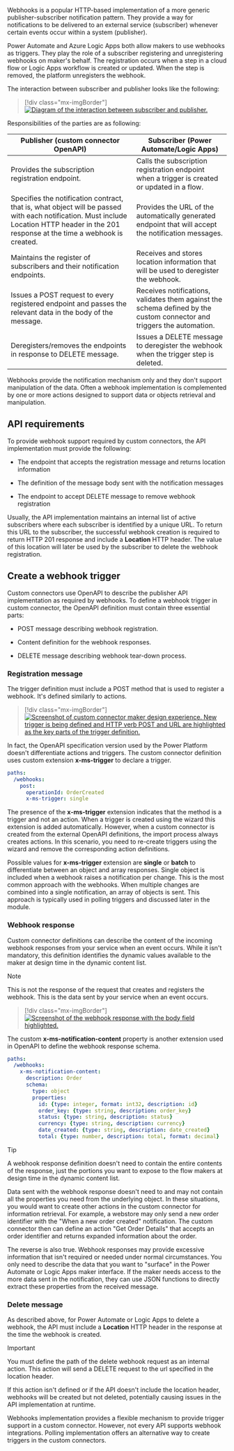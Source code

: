 Webhooks is a popular HTTP-based implementation of a more generic publisher-subscriber notification pattern. They provide a way for notifications to be delivered to an external service (subscriber) whenever certain events occur within a system (publisher).

Power Automate and Azure Logic Apps both allow makers to use webhooks as triggers. They play the role of a subscriber registering and unregistering webhooks on maker's behalf. The registration occurs when a step in a cloud flow or Logic Apps workflow is created or updated. When the step is removed, the platform unregisters the webhook.

The interaction between subscriber and publisher looks like the following:

> [!div class="mx-imgBorder"]
> [![Diagram of the interaction between subscriber and publisher.](../media/subscriber-publisher-interaction.png)](../media/subscriber-publisher-interaction.png#lightbox)

Responsibilities of the parties are as following:

|     Publisher (custom connector OpenAPI)                                                                                                                                                            |     Subscriber (Power Automate/Logic Apps)                                                                                      |
|-----------------------------------------------------------------------------------------------------------------------------------------------------------------------------------------------------|---------------------------------------------------------------------------------------------------------------------------------|
|     Provides the subscription registration endpoint.                                                                                                                                                |     Calls the subscription registration endpoint when a trigger is   created or updated in a flow.                              |
|     Specifies the notification contract, that is, what object will be   passed with each notification.     Must include Location HTTP header in the 201 response at   the time a webhook is created.    |     Provides the URL of the automatically generated endpoint that will   accept the notification messages.                      |
|     Maintains the register of subscribers and their notification   endpoints.                                                                                                                       |     Receives and stores location information that will be used to   deregister the webhook.                                     |
|     Issues a POST request to every registered endpoint and passes the   relevant data in the body of the message.                                                                                   |     Receives notifications, validates them against the schema defined   by the custom connector and triggers the automation.    |
|     Deregisters/removes the endpoints in response to DELETE message.                                                                                                                                |     Issues a DELETE message to deregister the webhook when the trigger   step is deleted.                                       |

Webhooks provide the notification mechanism only and they don't support manipulation of the data. Often a webhook implementation is complemented by one or more actions designed to support data or objects retrieval and manipulation.

## API requirements

To provide webhook support required by custom connectors, the API implementation must provide the following:

-   The endpoint that accepts the registration message and returns location information

-   The definition of the message body sent with the notification messages

-   The endpoint to accept DELETE message to remove webhook registration

Usually, the API implementation maintains an internal list of active subscribers where each subscriber is identified by a unique URL. To return this URL to the subscriber, the successful webhook creation is required to return HTTP 201 response and include a **Location** HTTP header. The value of this location will later be used by the subscriber to delete the webhook registration.

## Create a webhook trigger

Custom connectors use OpenAPI to describe the publisher API implementation as required by webhooks. To define a webhook trigger in custom connector, the OpenAPI definition must contain three essential parts:

-   POST message describing webhook registration.

-   Content definition for the webhook responses.

-   DELETE message describing webhook tear-down process.

### Registration message

The trigger definition must include a POST method that is used to register a webhook. It's defined similarly to actions.

> [!div class="mx-imgBorder"]
> [![Screenshot of custom connector maker design experience. New trigger is being defined and HTTP verb POST and URL are highlighted as the key parts of the trigger definition.](../media/trigger-post-method.png)](../media/trigger-post-method.png#lightbox)

In fact, the OpenAPI specification version used by the Power Platform doesn't differentiate actions and triggers. The custom connector definition uses custom extension **x-ms-trigger** to declare a trigger.

```yaml
paths:
  /webhooks:
    post:
      operationId: OrderCreated
      x-ms-trigger: single
```

The presence of the **x-ms-trigger** extension indicates that the method is a trigger and not an action. When a trigger is created using the wizard this extension is added automatically. However, when a custom connector is created from the external OpenAPI definitions, the import process always creates actions. In this scenario, you need to re-create triggers using the wizard and remove the corresponding action definitions.

Possible values for **x-ms-trigger** extension are **single** or **batch** to differentiate between an object and array responses. Single object is included when a webhook raises a notification per change. This is the most common approach with the webhooks. When multiple changes are combined into a single notification, an array of objects is sent. This approach is typically used in polling triggers and discussed later in the module.

### Webhook response

Custom connector definitions can describe the content of the incoming webhook responses from your service when an event occurs. While it isn't mandatory, this definition identifies the dynamic values available to the maker at design time in the dynamic content list.

> [!NOTE]
> This is not the response of the request that creates and registers the webhook. This is the data sent by your service when an event occurs.

> [!div class="mx-imgBorder"]
> [![Screenshot of the webhook response with the body field highlighted.](../media/webhook-response.png)](../media/webhook-response.png#lightbox)

The custom **x-ms-notification-content** property is another extension used in OpenAPI to define the webhook response schema.

```yaml
paths:
  /webhooks:
    x-ms-notification-content:
      description: Order
      schema:
        type: object
        properties:
          id: {type: integer, format: int32, description: id}
          order_key: {type: string, description: order_key}
          status: {type: string, description: status}
          currency: {type: string, description: currency}
          date_created: {type: string, description: date_created}
          total: {type: number, description: total, format: decimal}
```

> [!TIP]
> A webhook response definition doesn't need to contain the entire contents of the response, just the portions you want to expose to the flow makers at design time in the dynamic content list.

Data sent with the webhook response doesn't need to and may not contain all the properties you need from the underlying object. In these situations, you would want to create other actions in the custom connector for information retrieval. For example, a webstore may only send a new order identifier with the "When a new order created" notification. The custom connector then can define an action "Get Order Details" that accepts an order identifier and returns expanded information about the order.

The reverse is also true. Webhook responses may provide excessive information that isn't required or needed under normal circumstances. You only need to describe the data that you want to "surface" in the Power Automate or Logic Apps maker interface. If the maker needs access to the more data sent in the notification, they can use JSON functions to directly extract these properties from the received message.

### Delete message

As described above, for Power Automate or Logic Apps to delete a webhook, the API must include a **Location** HTTP header in the response at the time the webhook is created.

> [!IMPORTANT]
> You must define the path of the delete webhook request as an internal action. This action will send a DELETE request to the url specified in the location header.

If this action isn't defined or if the API doesn't include the location header, webhooks will be created but not deleted, potentially causing issues in the API implementation at runtime.

Webhooks implementation provides a flexible mechanism to provide trigger support in a custom connector. However, not every API supports webhook integrations. Polling implementation offers an alternative way to create triggers in the custom connectors.